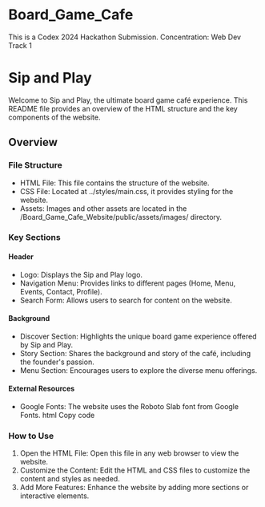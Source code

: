 # Board_Game_Cafe
This is a Codex 2024 Hackathon Submission. Concentration: Web Dev Track 1

# Sip and Play
Welcome to Sip and Play, the ultimate board game café experience. This README file provides an overview of the HTML structure and the key components of the website.

## Overview


### File Structure
- HTML File: This file contains the structure of the website.
- CSS File: Located at ../styles/main.css, it provides styling for the website.
- Assets: Images and other assets are located in the /Board_Game_Cafe_Website/public/assets/images/ directory.
### Key Sections

#### Header
- Logo: Displays the Sip and Play logo.
- Navigation Menu: Provides links to different pages (Home, Menu, Events, Contact, Profile).
- Search Form: Allows users to search for content on the website.
#### Background
- Discover Section: Highlights the unique board game experience offered by Sip and Play.
- Story Section: Shares the background and story of the café, including the founder's passion.
- Menu Section: Encourages users to explore the diverse menu offerings.

#### External Resources
- Google Fonts: The website uses the Roboto Slab font from Google Fonts.
html
Copy code
<link href="https://fonts.googleapis.com/css2?family=Roboto+Slab:wght@100..900&display=swap" rel="stylesheet">

### How to Use
1. Open the HTML File: Open this file in any web browser to view the website.
2. Customize the Content: Edit the HTML and CSS files to customize the content and styles as needed.
3. Add More Features: Enhance the website by adding more sections or interactive elements.



